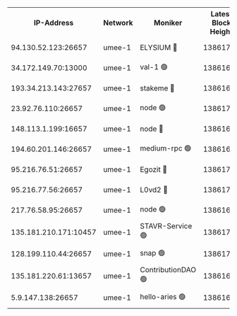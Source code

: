 


<table><tr><th>IP-Address</th><th>Network</th><th>Moniker</th><th>Latest Block Height</th><th>Earliest Block Height</th><th>Catching Up</th><th>Tx Index</th><th>Voting Power</th><th>Scan Time</th></tr><tr><td>94.130.52.123:26657</td><td>umee-1</td><td>ELYSIUM 🔴</td><td>13861704</td><td>3216011</td><td>False</td><td>off</td><td>26827738</td><td>2024-09-21T03:35:19.898172453UTC</td></tr><tr><td>34.172.149.70:13000</td><td>umee-1</td><td>val-1 🟢</td><td>13861683</td><td>12632001</td><td>False</td><td>off</td><td>0</td><td>2024-09-21T03:33:20.139422230UTC</td></tr><tr><td>193.34.213.143:27657</td><td>umee-1</td><td>stakeme 🔴</td><td>13861677</td><td>12950170</td><td>False</td><td>off</td><td>6687685</td><td>2024-09-21T03:32:47.424469482UTC</td></tr><tr><td>23.92.76.110:26657</td><td>umee-1</td><td>node 🟢</td><td>13861721</td><td>13547301</td><td>False</td><td>on</td><td>0</td><td>2024-09-21T03:36:58.567331661UTC</td></tr><tr><td>148.113.1.199:16657</td><td>umee-1</td><td>node 🔴</td><td>13861670</td><td>13570001</td><td>False</td><td>off</td><td>1636217</td><td>2024-09-21T03:32:08.475023980UTC</td></tr><tr><td>194.60.201.146:26657</td><td>umee-1</td><td>medium-rpc 🟢</td><td>13861673</td><td>13679252</td><td>False</td><td>on</td><td>0</td><td>2024-09-21T03:32:23.894087028UTC</td></tr><tr><td>95.216.76.51:26657</td><td>umee-1</td><td>Egozit 🔴</td><td>13861704</td><td>13761704</td><td>False</td><td>off</td><td>38584701</td><td>2024-09-21T03:35:19.547079304UTC</td></tr><tr><td>95.216.77.56:26657</td><td>umee-1</td><td>L0vd2 🔴</td><td>13861712</td><td>13761712</td><td>False</td><td>off</td><td>38360302</td><td>2024-09-21T03:36:05.511989353UTC</td></tr><tr><td>217.76.58.95:26657</td><td>umee-1</td><td>node 🟢</td><td>13861666</td><td>13846001</td><td>False</td><td>on</td><td>0</td><td>2024-09-21T03:31:46.445631900UTC</td></tr><tr><td>135.181.210.171:10457</td><td>umee-1</td><td>STAVR-Service 🟢</td><td>13861706</td><td>13857841</td><td>False</td><td>on</td><td>0</td><td>2024-09-21T03:35:32.850745741UTC</td></tr><tr><td>128.199.110.44:26657</td><td>umee-1</td><td>snap 🟢</td><td>13861709</td><td>13859414</td><td>False</td><td>off</td><td>0</td><td>2024-09-21T03:35:51.573116149UTC</td></tr><tr><td>135.181.220.61:13657</td><td>umee-1</td><td>ContributionDAO 🟢</td><td>13861669</td><td>13860075</td><td>False</td><td>off</td><td>0</td><td>2024-09-21T03:32:01.274236178UTC</td></tr><tr><td>5.9.147.138:26657</td><td>umee-1</td><td>hello-aries 🟢</td><td>13861682</td><td>13860461</td><td>False</td><td>off</td><td>0</td><td>2024-09-21T03:33:14.683400271UTC</td></tr></table>
